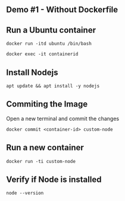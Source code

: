 ## Demo #1 - Without Dockerfile

## Run a Ubuntu container

```
docker run -itd ubuntu /bin/bash
```

```
docker exec -it containerid 
```

## Install Nodejs

```
apt update && apt install -y nodejs
```


## Commiting the Image

Open a new terminal and commit the changes

```
docker commit <container-id> custom-node
```

## Run a new container

```
docker run -ti custom-node
```

## Verify if Node is installed

```
node --version
```






